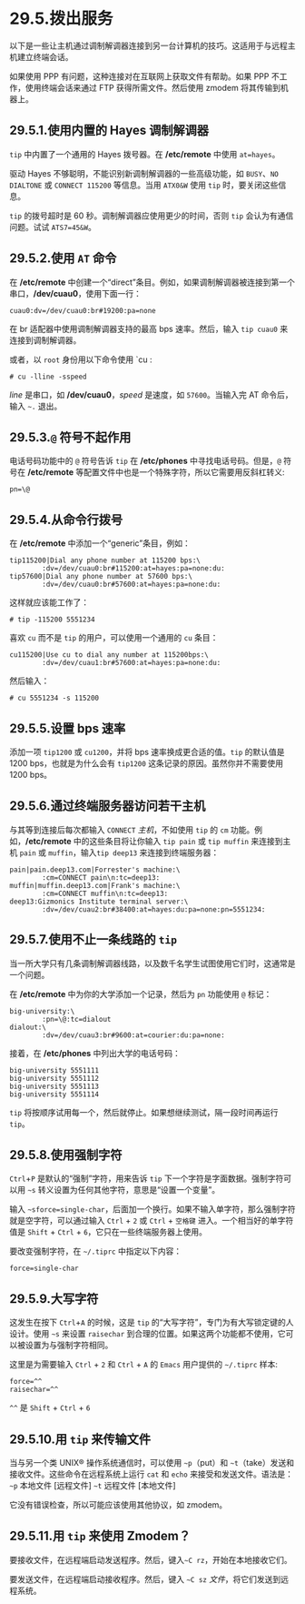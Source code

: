# 29.5.拨出服务

以下是一些让主机通过调制解调器连接到另一台计算机的技巧。这适用于与远程主机建立终端会话。

如果使用 PPP 有问题，这种连接对在互联网上获取文件有帮助。如果 PPP 不工作，使用终端会话来通过 FTP 获得所需文件。然后使用 zmodem 将其传输到机器上。

## 29.5.1.使用内置的 Hayes 调制解调器

`tip` 中内置了一个通用的 Hayes 拨号器。在 **/etc/remote** 中使用 `at=hayes`。

驱动 Hayes 不够聪明，不能识别新调制解调器的一些高级功能，如 `BUSY`、`NO DIALTONE` 或 `CONNECT 115200` 等信息。当用 `ATX0&W` 使用 `tip` 时，要关闭这些信息。

`tip` 的拨号超时是 60 秒。调制解调器应使用更少的时间，否则 `tip` 会认为有通信问题。试试 `ATS7=45&W`。

## 29.5.2.使用 `AT` 命令

在 **/etc/remote** 中创建一个“direct”条目。例如，如果调制解调器被连接到第一个串口，**/dev/cuau0**，使用下面一行：

```shell-session
cuau0:dv=/dev/cuau0:br#19200:pa=none
```

在 br 适配器中使用调制解调器支持的最高 bps 速率。然后，输入 `tip cuau0` 来连接到调制解调器。

或者，以 `root` 身份用以下命令使用 \`cu :

```shell-session
# cu -lline -sspeed
```

_line_ 是串口，如 **/dev/cuau0**，_speed_ 是速度，如 `57600`。当输入完 AT 命令后，输入 `~.` 退出。

## 29.5.3.`@` 符号不起作用

电话号码功能中的 `@` 符号告诉 `tip` 在 **/etc/phones** 中寻找电话号码。但是，`@` 符号在 **/etc/remote** 等配置文件中也是一个特殊字符，所以它需要用反斜杠转义:

```shell-session
pn=\@
```

## 29.5.4.从命令行拨号

在 **/etc/remote** 中添加一个“generic”条目，例如：

```shell-session
tip115200|Dial any phone number at 115200 bps:\
        :dv=/dev/cuau0:br#115200:at=hayes:pa=none:du:
tip57600|Dial any phone number at 57600 bps:\
        :dv=/dev/cuau0:br#57600:at=hayes:pa=none:du:
```

这样就应该能工作了：

```shell-session
# tip -115200 5551234
```

喜欢 `cu` 而不是 `tip` 的用户，可以使用一个通用的 `cu` 条目：

```shell-session
cu115200|Use cu to dial any number at 115200bps:\
        :dv=/dev/cuau1:br#57600:at=hayes:pa=none:du:
```

然后输入：

```shell-session
# cu 5551234 -s 115200
```

## 29.5.5.设置 bps 速率

添加一项 `tip1200` 或 `cu1200`，并将 bps 速率换成更合适的值。`tip` 的默认值是 1200 bps，也就是为什么会有 `tip1200` 这条记录的原因。虽然你并不需要使用 1200 bps。

## 29.5.6.通过终端服务器访问若干主机

与其等到连接后每次都输入 `CONNECT` _主机_，不如使用 `tip` 的 `cm` 功能。例如，**/etc/remote** 中的这些条目将让你输入 `tip pain` 或 `tip muffin` 来连接到主机 `pain` 或 `muffin`，输入`tip deep13` 来连接到终端服务器：

```shell-session
pain|pain.deep13.com|Forrester's machine:\
        :cm=CONNECT pain\n:tc=deep13:
muffin|muffin.deep13.com|Frank's machine:\
        :cm=CONNECT muffin\n:tc=deep13:
deep13:Gizmonics Institute terminal server:\
        :dv=/dev/cuau2:br#38400:at=hayes:du:pa=none:pn=5551234:
```

## 29.5.7.使用不止一条线路的 `tip`

当一所大学只有几条调制解调器线路，以及数千名学生试图使用它们时，这通常是一个问题。

在 **/etc/remote** 中为你的大学添加一个记录，然后为 `pn` 功能使用 `@` 标记：

```shell-session
big-university:\
        :pn=\@:tc=dialout
dialout:\
        :dv=/dev/cuau3:br#9600:at=courier:du:pa=none:
```

接着，在 **/etc/phones** 中列出大学的电话号码：

```shell-session
big-university 5551111
big-university 5551112
big-university 5551113
big-university 5551114
```

`tip` 将按顺序试用每一个，然后就停止。如果想继续测试，隔一段时间再运行 `tip`。

## 29.5.8.使用强制字符

`Ctrl`+`P` 是默认的“强制”字符，用来告诉 `tip` 下一个字符是字面数据。强制字符可以用 `~s` 转义设置为任何其他字符，意思是“设置一个变量”。

输入 `~sforce=single-char`，后面加一个换行。如果不输入单字符，那么强制字符就是空字符，可以通过输入 `Ctrl` + `2` 或 `Ctrl` + `空格键` 进入。一个相当好的单字符值是 `Shift` + `Ctrl` + `6`，它只在一些终端服务器上使用。

要改变强制字符，在 `~/.tiprc` 中指定以下内容：

```shell-session
force=single-char
```

## 29.5.9.大写字符

这发生在按下 `Ctrl`+`A` 的时候，这是 `tip` 的“大写字符”，专门为有大写锁定键的人设计。使用 `~s` 来设置 `raisechar` 到合理的位置。如果这两个功能都不使用，它可以被设置为与强制字符相同。

这里是为需要输入 `Ctrl` + `2` 和 `Ctrl` + `A` 的 `Emacs` 用户提供的 `~/.tiprc` 样本:

```shell-session
force=^^
raisechar=^^
```

`^^` 是 `Shift` + `Ctrl` + `6`

## 29.5.10.用 `tip` 来传输文件

当与另一个类 UNIX® 操作系统通信时，可以使用 `~p`（put）和 `~t`（take）发送和接收文件。这些命令在远程系统上运行 `cat` 和 `echo` 来接受和发送文件。语法是： `~p` 本地文件 \[远程文件] `~t` 远程文件 \[本地文件]

它没有错误检查，所以可能应该使用其他协议，如 zmodem。

## 29.5.11.用 `tip` 来使用 Zmodem？

要接收文件，在远程端启动发送程序。然后，键入`~C rz`，开始在本地接收它们。

要发送文件，在远程端启动接收程序。然后，键入 `~C sz` _文件_，将它们发送到远程系统。

